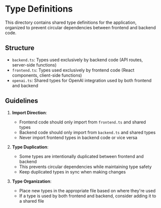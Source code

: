 # Type Definitions

This directory contains shared type definitions for the application, organized to prevent circular dependencies between frontend and backend code.

## Structure

- `backend.ts`: Types used exclusively by backend code (API routes, server-side functions)
- `frontend.ts`: Types used exclusively by frontend code (React components, client-side functions)
- `openai.ts`: Shared types for OpenAI integration used by both frontend and backend

## Guidelines

1. **Import Direction**: 
   - Frontend code should only import from `frontend.ts` and shared types
   - Backend code should only import from `backend.ts` and shared types
   - Never import frontend types in backend code or vice versa

2. **Type Duplication**:
   - Some types are intentionally duplicated between frontend and backend
   - This prevents circular dependencies while maintaining type safety
   - Keep duplicated types in sync when making changes

3. **Type Organization**:
   - Place new types in the appropriate file based on where they're used
   - If a type is used by both frontend and backend, consider adding it to a shared file